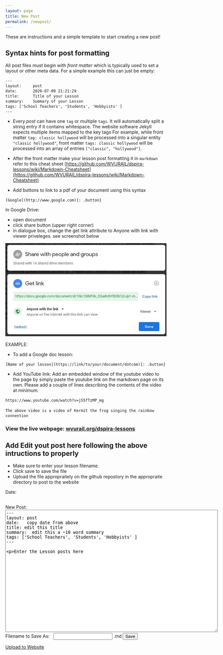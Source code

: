 ```yaml
---
layout: page
title: New Post
permalink: /newpost/
---
```


These are instructions and a simple template to start creating a new post!

## Syntax hints for post formatting

All post files must begin with *front matter* which is typically used to set a layout or other meta data. For a simple example this can just be empty:


```
---
layout:     post
date:       2020-07-09 21:21:29
title:      Title of your Lesson
summary:    Summary of your Lesson
tags: ['School Teachers', 'Students', 'Hobbyists' ]
---
```

- Every *post* can have one `tag` or multiple `tags`. It will automatically split a string entry if it contains whitespace. The website software  Jekyll expects multiple items mapped to the key tags For example, while front matter `tag: classic hollywood` will be processed into a singular entity `"classic hollywood"`, front matter `tags: classic hollywood` will be processed into an array of entries `["classic", "hollywood"]`. 

- After the front matter make your lesson post formatting it in `markdown` refer to this cheat sheet [https://github.com/WVURAIL/dspira-lessons/wiki/Markdown-Cheatsheet](https://github.com/WVURAIL/dspira-lessons/wiki/Markdown-Cheatsheet)

- Add buttons to link to a pdf of your document using this syntax

```
[Google](http://www.google.com){: .button}
```

In Google Drive:
- open document
- click share button (upper right corner)
- in dialogue box, change the get link attribute to Anyone with link with viewer priveleges. see screenshot below

![screen shot of changing permissions of google document](/images/SharedScreenshot.jpg)

EXAMPLE:
- To add a Google doc lesson:
```
[Name of your lesson](https://link/to/your/document/dotcom){: .button}
```

- Add YouTube link:
Add an embedded window of the youtube video to the page by simply paste the youtube link on the markdown page on its own. Please add a couple of lines describing the contents of the video at minimum. 

```
https://www.youtube.com/watch?v=jS5fTzMP_mg

The above video is a video of Kermit the frog singing the rainbow connention
```


### View the live webpage: [wvurail.org/dspira-lessons](http://wvurail.org/dspira-lessons/)


##  Add Edit yout post here following the above intructions to properly  

- Make sure to enter your lesson filename.
- Click save to save the file
- Upload the file appropraitely on the github repostory in the appropraite directory to post to the website

<html>
<body>
<div>
    <p>Date:</p><h2 id="date"></h2>
    <div>
    New Post:
    <textarea id="inputTextToSave" cols="80" rows="25">
---
layout: post
date:   copy date from above
title: edit this title
summary:  edit this a ~10 word summary
tags: ['School Teachers', 'Students', 'Hobbyists' ]
---

Enter the Lesson posts here
    </textarea></div>
    <div>
    Filename to Save As: &nbsp; <input id="inputFileNameToSaveAs">&nbsp;.md
    <button onclick="saveTextAsFile()">Save</button>
    </div>
</div>

<div>
 <a href="https://github.com/WVURAIL/dspira-lessons/upload/master/_posts" class = "button">Upload to Website</a>
</div>

<script type="text/javascript">
 
n =  new Date();
y = n.getFullYear();
m = n.getMonth() + 1;
d = n.getDate();

if (d < 10) {
  d = '0' + d;
}
if (m < 10) {
  m = '0' + m;
}

datetoday = y + "-" + m + "-" + d;
document.getElementById("date").innerHTML = datetoday

function saveTextAsFile()
{
    var textToSave = document.getElementById("inputTextToSave").value;
    var textToSaveAsBlob = new Blob([textToSave], {type:"text/plain"});
    var textToSaveAsURL = window.URL.createObjectURL(textToSaveAsBlob);
    var fileNameToSaveAs = datetoday + "-" + document.getElementById("inputFileNameToSaveAs").value + ".md";
 
    var downloadLink = document.createElement("a");
    downloadLink.download = fileNameToSaveAs;
    downloadLink.innerHTML = "Download File";
    downloadLink.href = textToSaveAsURL;
    downloadLink.onclick = destroyClickedElement;
    downloadLink.style.display = "none";
    document.body.appendChild(downloadLink);
 
    downloadLink.click();
}
 
function destroyClickedElement(event)
{
    document.body.removeChild(event.target);
}

</script>
 
</body>
</html>